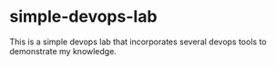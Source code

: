 # simple-devops-lab
This is a simple devops lab that incorporates several devops tools to demonstrate my knowledge.
